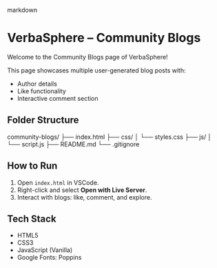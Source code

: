 markdown
# VerbaSphere – Community Blogs

Welcome to the Community Blogs page of VerbaSphere!

This page showcases multiple user-generated blog posts with:
- Author details
- Like functionality
- Interactive comment section

## Folder Structure



community-blogs/
├── index.html
├── css/
│   └── styles.css
├── js/
│   └── script.js
├── README.md
└── .gitignore



## How to Run

1. Open `index.html` in VSCode.
2. Right-click and select **Open with Live Server**.
3. Interact with blogs: like, comment, and explore.

## Tech Stack

- HTML5
- CSS3
- JavaScript (Vanilla)
- Google Fonts: Poppins


